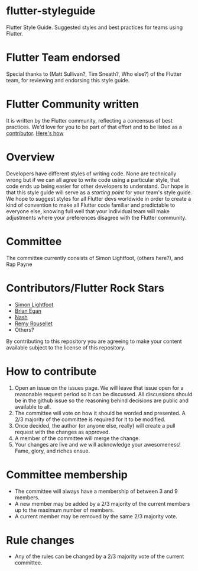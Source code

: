 # flutter-styleguide
Flutter Style Guide. Suggested styles and best practices for teams using Flutter. 

# Flutter Team endorsed
Special thanks to (Matt Sullivan?, Tim Sneath?, Who else?) of the Flutter team, for reviewing and endorsing this style guide.

# Flutter Community written
It is written by the Flutter community, reflecting a concensus of best practices. We'd love for you to be part of that effort and to be listed as a [contributor](#contributors-flutter-rock-stars). [Here's how](#how-to-contribute)

# Overview
Developers have different styles of writing code. None are technically wrong but if we can all agree to write code using a particular style, that code ends up being easier for other developers to understand. Our hope is that this style guide will serve as a *starting point* for your team's style guide. We hope to suggest styles for all Flutter devs worldwide in order to create a kind of convention to make all Flutter code familiar and predictable to everyone else, knowing full well that your individual team will make adjustments where your preferences disagree with the Flutter community.

# Committee
The committee currently consists of
Simon Lightfoot, (others here?), and Rap Payne

# Contributors/Flutter Rock Stars
- [Simon Lightfoot]()
- [Brian Egan]()
- [Nash]()
- [Remy Rousellet]()
- Others?

By contributing to this repository you are agreeing to make your content available subject to the license of this repository.

# How to contribute
1. Open an issue on the issues page. We will leave that issue open for a reasonable request period so it can be discussed. All discussions should be in the github issue so the reasoning behind decisions are public and available to all.
2. The committee will vote on how it should be worded and presented. A 2/3 majority of the committee is required for it to be modified.
3. Once decided, the author (or anyone else, really) will create a pull request with the changes as approved.
4. A member of the committee will merge the change.
5. Your changes are live and we will acknowledge your awesomeness! Fame, glory, and riches ensue.

# Committee membership
- The committee will always have a membership of between 3 and 9 members.
- A new member may be added by a 2/3 majority of the current members up to the maximum number of members.
- A current member may be removed by the same 2/3 majority vote.

# Rule changes
- Any of the rules can be changed by a 2/3 majority vote of the current committee.
